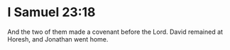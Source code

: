 # I Samuel 23:18

And the two of them made a covenant before the Lord. David remained at Horesh, and Jonathan went home.
